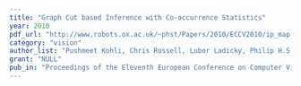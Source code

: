 ```yaml
---
title: "Graph Cut based Inference with Co-occurrence Statistics"
year: 2010
pdf_url: "http://www.robots.ox.ac.uk/~phst/Papers/2010/ECCV2010/ip_map.pdf"
category: "vision"
author_list: "Pushmeet Kohli, Chris Russell, Lubor Ladicky, Philip H.S. Torr"
grant: "NULL"
pub_in: "Proceedings of the Eleventh European Conference on Computer Vision"
---
```

